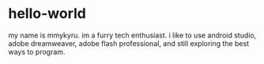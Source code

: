 # hello-world

my name is mmykyru. im a furry tech enthusiast. i like to use android studio, adobe dreamweaver, adobe flash professional, and still exploring the best ways to program.
